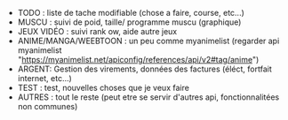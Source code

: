 - TODO : liste de tache modifiable (chose a faire, course, etc...)
- MUSCU : suivi de poid, taille/ programme muscu (graphique)
- JEUX VIDÉO : suivi rank ow, aide autre jeux
- ANIME/MANGA/WEEBTOON : un peu comme myanimelist (regarder api myanimelist "https://myanimelist.net/apiconfig/references/api/v2#tag/anime")
- ARGENT: Gestion des virements, données des factures (éléct, fortfait internet, etc...)
- TEST : test, nouvelles choses que je veux faire
- AUTRES : tout le reste
(peut etre se servir d'autres api, fonctionnalitées non communes)